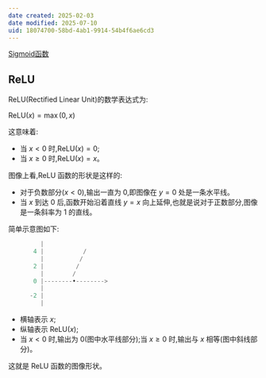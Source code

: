 ```yaml
---
date created: 2025-02-03
date modified: 2025-07-10
uid: 18074700-58bd-4ab1-9914-54b4f6ae6cd3
---
```


[Sigmoid函数](Sigmoid函数.md)

## ReLU

ReLU(Rectified Linear Unit)的数学表达式为:

$\text{ReLU}(x) = \max(0, x)$

这意味着:

- 当 $x < 0$ 时,$\text{ReLU}(x) = 0$;
- 当 $x \ge 0$ 时,$\text{ReLU}(x) = x$。

图像上看,ReLU 函数的形状是这样的:

- 对于负数部分($x < 0$),输出一直为 0,即图像在 $y = 0$ 处是一条水平线。
- 当 $x$ 到达 0 后,函数开始沿着直线 $y = x$ 向上延伸,也就是说对于正数部分,图像是一条斜率为 1 的直线。

简单示意图如下:

```Java
         |
       4 |           /
         |          /
       2 |         /
         |        /
       0 |--------•-------->
         |       
      -2 |       
         |
```

- 横轴表示 $x$;
- 纵轴表示 $\text{ReLU}(x)$;
- 当 $x<0$ 时,输出为 0(图中水平线部分);当 $x \ge 0$ 时,输出与 $x$ 相等(图中斜线部分)。

这就是 ReLU 函数的图像形状。
